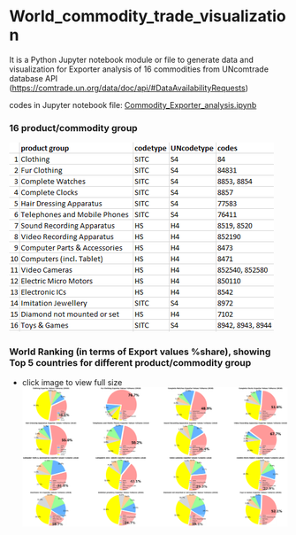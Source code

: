# World_commodity_trade_visualization
It is a Python Jupyter notebook module or file to generate data and visualization for Exporter analysis of 16 commodities from UNcomtrade database API (https://comtrade.un.org/data/doc/api/#DataAvailabilityRequests)

codes in Jupyter notebook file: [Commodity_Exporter_analysis.ipynb](https://github.com/v-w-dev/World_commodity_trade_analysis/blob/master/Commodity_Exporter_analysis.ipynb) 

### 16 product/commodity group
![the link not valid](https://raw.githubusercontent.com/v-w-dev/World_commodity_trade_analysis/master/product_group.PNG)

### World Ranking (in terms of Export values %share), showing Top 5 countries for different product/commodity group
- click image to view full size
![the link not valid](https://raw.githubusercontent.com/v-w-dev/World_commodity_trade_analysis/master/Exporter_ranking.png)
